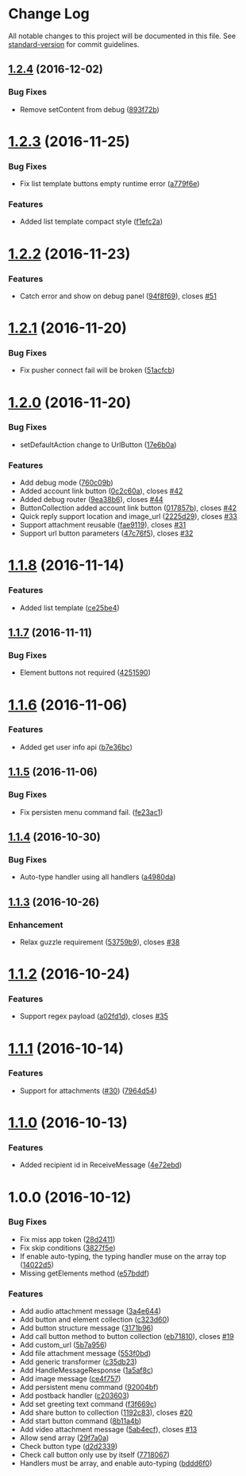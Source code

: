# Change Log

All notable changes to this project will be documented in this file. See [standard-version](https://github.com/conventional-changelog/standard-version) for commit guidelines.

<a name="1.2.4"></a>
## [1.2.4](https://github.com/CasperLaiTW/laravel-fb-messenger/compare/v1.2.3...v1.2.4) (2016-12-02)


### Bug Fixes

* Remove setContent from debug ([893f72b](https://github.com/CasperLaiTW/laravel-fb-messenger/commit/893f72b))



<a name="1.2.3"></a>
# [1.2.3](https://github.com/CasperLaiTW/laravel-fb-messenger/compare/v1.2.2...v1.2.3) (2016-11-25)


### Bug Fixes

* Fix list template buttons empty runtime error ([a779f6e](https://github.com/CasperLaiTW/laravel-fb-messenger/commit/a779f6e))


### Features

* Added list template compact style ([f1efc2a](https://github.com/CasperLaiTW/laravel-fb-messenger/commit/f1efc2a))



<a name="1.2.2"></a>
# [1.2.2](https://github.com/CasperLaiTW/laravel-fb-messenger/compare/v1.2.1...v1.2.2) (2016-11-23)


### Features

* Catch error and show on debug panel ([94f8f69](https://github.com/CasperLaiTW/laravel-fb-messenger/commit/94f8f69)), closes [#51](https://github.com/CasperLaiTW/laravel-fb-messenger/issues/51)



<a name="1.2.1"></a>
# [1.2.1](https://github.com/CasperLaiTW/laravel-fb-messenger/compare/v1.2.0...v1.2.1) (2016-11-20)


### Bug Fixes

* Fix pusher connect fail will be broken ([51acfcb](https://github.com/CasperLaiTW/laravel-fb-messenger/commit/51acfcb))


<a name="1.2.0"></a>
# [1.2.0](https://github.com/CasperLaiTW/laravel-fb-messenger/compare/v1.1.8...v1.2.0) (2016-11-20)


### Bug Fixes

* setDefaultAction change to UrlButton ([17e6b0a](https://github.com/CasperLaiTW/laravel-fb-messenger/commit/17e6b0a))


### Features

* Add debug mode ([760c09b](https://github.com/CasperLaiTW/laravel-fb-messenger/commit/760c09b))
* Added account link button ([0c2c60a](https://github.com/CasperLaiTW/laravel-fb-messenger/commit/0c2c60a)), closes [#42](https://github.com/CasperLaiTW/laravel-fb-messenger/issues/42)
* Added debug router ([9ea38b6](https://github.com/CasperLaiTW/laravel-fb-messenger/commit/9ea38b6)), closes [#44](https://github.com/CasperLaiTW/laravel-fb-messenger/issues/44)
* ButtonCollection added account link button ([017857b](https://github.com/CasperLaiTW/laravel-fb-messenger/commit/017857b)), closes [#42](https://github.com/CasperLaiTW/laravel-fb-messenger/issues/42)
* Quick reply support location and image_url ([2225d29](https://github.com/CasperLaiTW/laravel-fb-messenger/commit/2225d29)), closes [#33](https://github.com/CasperLaiTW/laravel-fb-messenger/issues/33)
* Support attachment reusable ([fae9119](https://github.com/CasperLaiTW/laravel-fb-messenger/commit/fae9119)), closes [#31](https://github.com/CasperLaiTW/laravel-fb-messenger/issues/31)
* Support url button parameters ([47c76f5](https://github.com/CasperLaiTW/laravel-fb-messenger/commit/47c76f5)), closes [#32](https://github.com/CasperLaiTW/laravel-fb-messenger/issues/32)



<a name="1.1.8"></a>
# [1.1.8](https://github.com/CasperLaiTW/laravel-fb-messenger/compare/v1.1.7...v1.1.8) (2016-11-14)


### Features

* Added list template ([ce25be4](https://github.com/CasperLaiTW/laravel-fb-messenger/commit/ce25be4))



<a name="1.1.7"></a>
## [1.1.7](https://github.com/CasperLaiTW/laravel-fb-messenger/compare/v1.1.6...v1.1.7) (2016-11-11)


### Bug Fixes

* Element buttons not required ([4251590](https://github.com/CasperLaiTW/laravel-fb-messenger/commit/4251590))



<a name="1.1.6"></a>
# [1.1.6](https://github.com/CasperLaiTW/laravel-fb-messenger/compare/v1.1.5...v1.1.6) (2016-11-06)


### Features

* Added get user info api ([b7e36bc](https://github.com/CasperLaiTW/laravel-fb-messenger/commit/b7e36bc))



<a name="1.1.5"></a>
## [1.1.5](https://github.com/CasperLaiTW/laravel-fb-messenger/compare/v1.1.4...v1.1.5) (2016-11-06)


### Bug Fixes

* Fix persisten menu command fail. ([fe23ac1](https://github.com/CasperLaiTW/laravel-fb-messenger/commit/fe23ac1))



<a name="1.1.4"></a>
## [1.1.4](https://github.com/CasperLaiTW/laravel-fb-messenger/compare/v1.1.3...v1.1.4) (2016-10-30)


### Bug Fixes

* Auto-type handler using all handlers ([a4980da](https://github.com/CasperLaiTW/laravel-fb-messenger/commit/a4980da))



<a name="1.1.3"></a>
## [1.1.3](https://github.com/CasperLaiTW/laravel-fb-messenger/compare/v1.1.2...v1.1.3) (2016-10-26)

### Enhancement

* Relax guzzle requirement ([53759b9](https://github.com/CasperLaiTW/laravel-fb-messenger/commit/53759b9)), closes [#38](https://github.com/CasperLaiTW/laravel-fb-messenger/issues/38)


<a name="1.1.2"></a>
# [1.1.2](https://github.com/CasperLaiTW/laravel-fb-messenger/compare/v1.1.1...v1.1.2) (2016-10-24)


### Features

* Support regex payload ([a02fd1d](https://github.com/CasperLaiTW/laravel-fb-messenger/commit/a02fd1d)), closes [#35](https://github.com/CasperLaiTW/laravel-fb-messenger/issues/35)



<a name="1.1.1"></a>
# [1.1.1](https://github.com/CasperLaiTW/laravel-fb-messenger/compare/v1.1.0...v1.1.1) (2016-10-14)


### Features

* Support for attachments ([#30](https://github.com/CasperLaiTW/laravel-fb-messenger/issues/30)) ([7964d54](https://github.com/CasperLaiTW/laravel-fb-messenger/commit/7964d54))



<a name="1.1.0"></a>
# [1.1.0](https://github.com/CasperLaiTW/laravel-fb-messenger/compare/v1.0.0...v1.1.0) (2016-10-13)


### Features

* Added recipient id in ReceiveMessage ([4e72ebd](https://github.com/CasperLaiTW/laravel-fb-messenger/commit/4e72ebd))



<a name="1.0.0"></a>
# 1.0.0 (2016-10-12)


### Bug Fixes

* Fix miss app token ([28d2411](https://github.com/CasperLaiTW/laravel-fb-messenger/commit/28d2411))
* Fix skip conditions ([3827f5e](https://github.com/CasperLaiTW/laravel-fb-messenger/commit/3827f5e))
* If enable auto-typing, the typing handler muse on the array top ([14022d5](https://github.com/CasperLaiTW/laravel-fb-messenger/commit/14022d5))
* Missing getElements method ([e57bddf](https://github.com/CasperLaiTW/laravel-fb-messenger/commit/e57bddf))


### Features

* Add audio attachment message ([3a4e644](https://github.com/CasperLaiTW/laravel-fb-messenger/commit/3a4e644))
* Add button and element collection ([c323d60](https://github.com/CasperLaiTW/laravel-fb-messenger/commit/c323d60))
* Add button structure message ([3171b96](https://github.com/CasperLaiTW/laravel-fb-messenger/commit/3171b96))
* Add call button method to button collection ([eb71810](https://github.com/CasperLaiTW/laravel-fb-messenger/commit/eb71810)), closes [#19](https://github.com/CasperLaiTW/laravel-fb-messenger/issues/19)
* Add custom_url ([5b7a956](https://github.com/CasperLaiTW/laravel-fb-messenger/commit/5b7a956))
* Add file attachment message ([553f0bd](https://github.com/CasperLaiTW/laravel-fb-messenger/commit/553f0bd))
* Add generic transformer ([c35db23](https://github.com/CasperLaiTW/laravel-fb-messenger/commit/c35db23))
* Add HandleMessageResponse ([1a5af8c](https://github.com/CasperLaiTW/laravel-fb-messenger/commit/1a5af8c))
* Add image message ([ce4f757](https://github.com/CasperLaiTW/laravel-fb-messenger/commit/ce4f757))
* Add persistent menu command ([92004bf](https://github.com/CasperLaiTW/laravel-fb-messenger/commit/92004bf))
* Add postback handler ([c203603](https://github.com/CasperLaiTW/laravel-fb-messenger/commit/c203603))
* Add set greeting text command ([f3f669c](https://github.com/CasperLaiTW/laravel-fb-messenger/commit/f3f669c))
* Add share button to collection ([1192c83](https://github.com/CasperLaiTW/laravel-fb-messenger/commit/1192c83)), closes [#20](https://github.com/CasperLaiTW/laravel-fb-messenger/issues/20)
* Add start button command ([8b11a4b](https://github.com/CasperLaiTW/laravel-fb-messenger/commit/8b11a4b))
* Add video attachment message ([5ab4ecf](https://github.com/CasperLaiTW/laravel-fb-messenger/commit/5ab4ecf)), closes [#13](https://github.com/CasperLaiTW/laravel-fb-messenger/issues/13)
* Allow send array ([29f7a0a](https://github.com/CasperLaiTW/laravel-fb-messenger/commit/29f7a0a))
* Check button type ([d2d2339](https://github.com/CasperLaiTW/laravel-fb-messenger/commit/d2d2339))
* Check call button only use by itself ([7718067](https://github.com/CasperLaiTW/laravel-fb-messenger/commit/7718067))
* Handlers must be array, and enable auto-typing ([bddd6f0](https://github.com/CasperLaiTW/laravel-fb-messenger/commit/bddd6f0))

